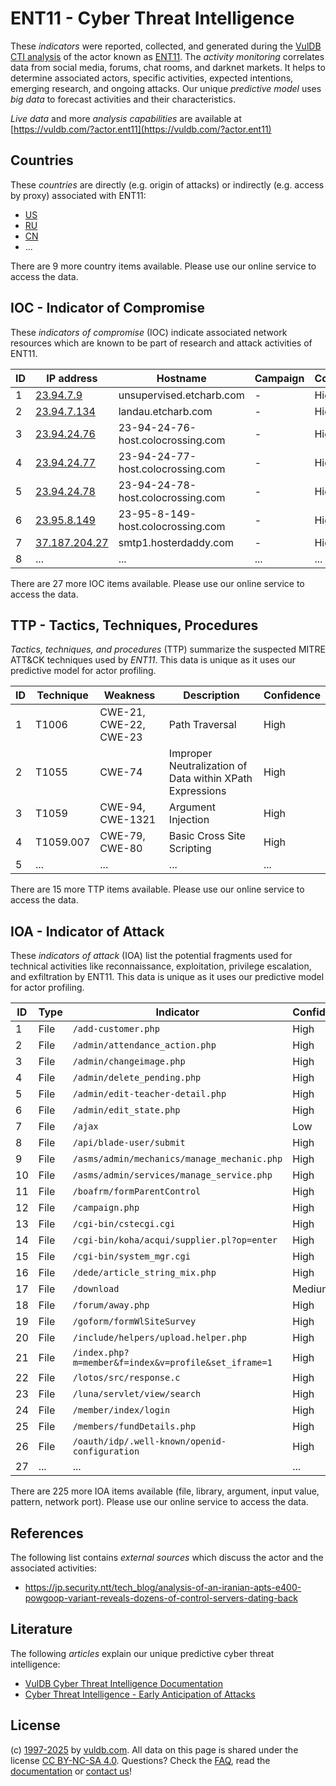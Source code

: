 # ENT11 - Cyber Threat Intelligence

These _indicators_ were reported, collected, and generated during the [VulDB CTI analysis](https://vuldb.com/?kb.cti) of the actor known as [ENT11](https://vuldb.com/?actor.ent11). The _activity monitoring_ correlates data from social media, forums, chat rooms, and darknet markets. It helps to determine associated actors, specific activities, expected intentions, emerging research, and ongoing attacks. Our unique _predictive model_ uses _big data_ to forecast activities and their characteristics.

_Live data_ and more _analysis capabilities_ are available at [https://vuldb.com/?actor.ent11](https://vuldb.com/?actor.ent11)

## Countries

These _countries_ are directly (e.g. origin of attacks) or indirectly (e.g. access by proxy) associated with ENT11:

* [US](https://vuldb.com/?country.us)
* [RU](https://vuldb.com/?country.ru)
* [CN](https://vuldb.com/?country.cn)
* ...

There are 9 more country items available. Please use our online service to access the data.

## IOC - Indicator of Compromise

These _indicators of compromise_ (IOC) indicate associated network resources which are known to be part of research and attack activities of ENT11.

ID | IP address | Hostname | Campaign | Confidence
-- | ---------- | -------- | -------- | ----------
1 | [23.94.7.9](https://vuldb.com/?ip.23.94.7.9) | unsupervised.etcharb.com | - | High
2 | [23.94.7.134](https://vuldb.com/?ip.23.94.7.134) | landau.etcharb.com | - | High
3 | [23.94.24.76](https://vuldb.com/?ip.23.94.24.76) | 23-94-24-76-host.colocrossing.com | - | High
4 | [23.94.24.77](https://vuldb.com/?ip.23.94.24.77) | 23-94-24-77-host.colocrossing.com | - | High
5 | [23.94.24.78](https://vuldb.com/?ip.23.94.24.78) | 23-94-24-78-host.colocrossing.com | - | High
6 | [23.95.8.149](https://vuldb.com/?ip.23.95.8.149) | 23-95-8-149-host.colocrossing.com | - | High
7 | [37.187.204.27](https://vuldb.com/?ip.37.187.204.27) | smtp1.hosterdaddy.com | - | High
8 | ... | ... | ... | ...

There are 27 more IOC items available. Please use our online service to access the data.

## TTP - Tactics, Techniques, Procedures

_Tactics, techniques, and procedures_ (TTP) summarize the suspected MITRE ATT&CK techniques used by _ENT11_. This data is unique as it uses our predictive model for actor profiling.

ID | Technique | Weakness | Description | Confidence
-- | --------- | -------- | ----------- | ----------
1 | T1006 | CWE-21, CWE-22, CWE-23 | Path Traversal | High
2 | T1055 | CWE-74 | Improper Neutralization of Data within XPath Expressions | High
3 | T1059 | CWE-94, CWE-1321 | Argument Injection | High
4 | T1059.007 | CWE-79, CWE-80 | Basic Cross Site Scripting | High
5 | ... | ... | ... | ...

There are 15 more TTP items available. Please use our online service to access the data.

## IOA - Indicator of Attack

These _indicators of attack_ (IOA) list the potential fragments used for technical activities like reconnaissance, exploitation, privilege escalation, and exfiltration by ENT11. This data is unique as it uses our predictive model for actor profiling.

ID | Type | Indicator | Confidence
-- | ---- | --------- | ----------
1 | File | `/add-customer.php` | High
2 | File | `/admin/attendance_action.php` | High
3 | File | `/admin/changeimage.php` | High
4 | File | `/admin/delete_pending.php` | High
5 | File | `/admin/edit-teacher-detail.php` | High
6 | File | `/admin/edit_state.php` | High
7 | File | `/ajax` | Low
8 | File | `/api/blade-user/submit` | High
9 | File | `/asms/admin/mechanics/manage_mechanic.php` | High
10 | File | `/asms/admin/services/manage_service.php` | High
11 | File | `/boafrm/formParentControl` | High
12 | File | `/campaign.php` | High
13 | File | `/cgi-bin/cstecgi.cgi` | High
14 | File | `/cgi-bin/koha/acqui/supplier.pl?op=enter` | High
15 | File | `/cgi-bin/system_mgr.cgi` | High
16 | File | `/dede/article_string_mix.php` | High
17 | File | `/download` | Medium
18 | File | `/forum/away.php` | High
19 | File | `/goform/formWlSiteSurvey` | High
20 | File | `/include/helpers/upload.helper.php` | High
21 | File | `/index.php?m=member&f=index&v=profile&set_iframe=1` | High
22 | File | `/lotos/src/response.c` | High
23 | File | `/luna/servlet/view/search` | High
24 | File | `/member/index/login` | High
25 | File | `/members/fundDetails.php` | High
26 | File | `/oauth/idp/.well-known/openid-configuration` | High
27 | ... | ... | ...

There are 225 more IOA items available (file, library, argument, input value, pattern, network port). Please use our online service to access the data.

## References

The following list contains _external sources_ which discuss the actor and the associated activities:

* https://jp.security.ntt/tech_blog/analysis-of-an-iranian-apts-e400-powgoop-variant-reveals-dozens-of-control-servers-dating-back

## Literature

The following _articles_ explain our unique predictive cyber threat intelligence:

* [VulDB Cyber Threat Intelligence Documentation](https://vuldb.com/?kb.cti)
* [Cyber Threat Intelligence - Early Anticipation of Attacks](https://www.scip.ch/en/?labs.20201022)

## License

(c) [1997-2025](https://vuldb.com/?kb.changelog) by [vuldb.com](https://vuldb.com/?kb.about). All data on this page is shared under the license [CC BY-NC-SA 4.0](https://creativecommons.org/licenses/by-nc-sa/4.0/). Questions? Check the [FAQ](https://vuldb.com/?kb.faq), read the [documentation](https://vuldb.com/?kb) or [contact us](https://vuldb.com/?contact)!
